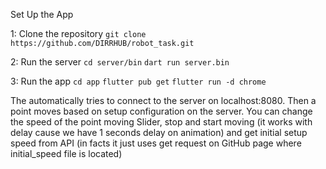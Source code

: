 Set Up the App

1: Clone the repository
```git clone https://github.com/DIRRHUB/robot_task.git```

2: Run the server
```cd server/bin```
```dart run server.bin```

3: Run the app
```cd app```
```flutter pub get```
```flutter run -d chrome```

The automatically tries to connect to the server on localhost:8080. Then a point moves based on setup configuration on the server. You can change the speed of the point moving Slider, stop and start moving (it works with delay cause we have 1 seconds delay on animation) and get initial setup speed from API (in facts it just uses get request on GitHub page where initial_speed file is located)
